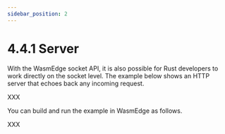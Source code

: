```yaml
---
sidebar_position: 2
---
```


# 4.4.1 Server


With the WasmEdge socket API, it is also possible for Rust developers to work directly on the socket level. The example below shows an HTTP server that echoes back any incoming request.

XXX

You can build and run the example in WasmEdge as follows.

XXX
